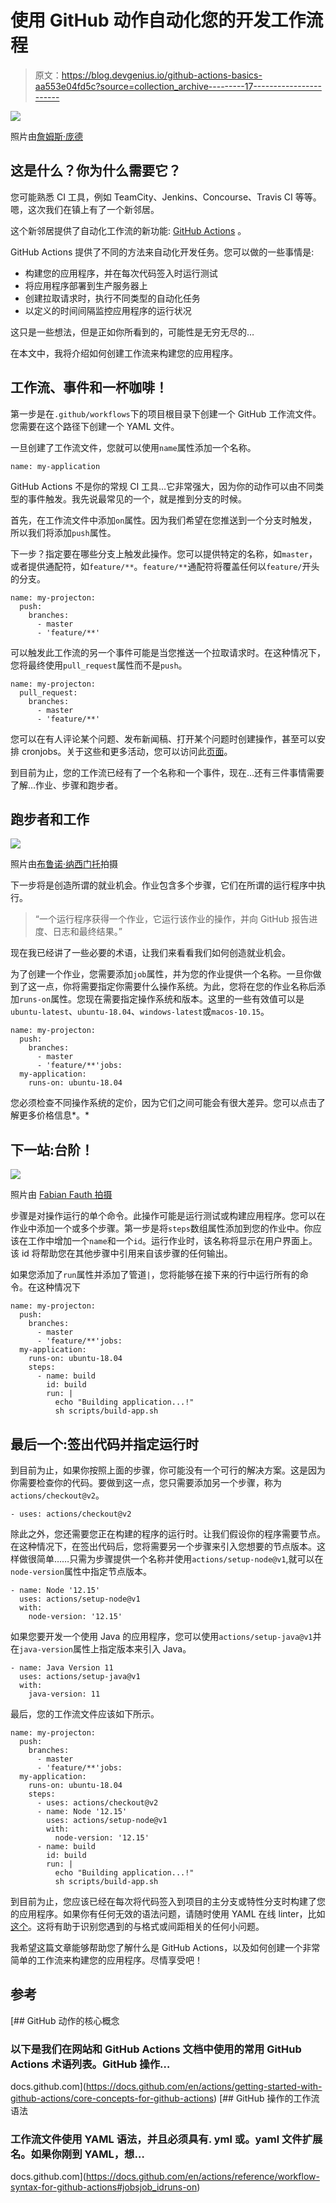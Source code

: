 # 使用 GitHub 动作自动化您的开发工作流程

> 原文：<https://blog.devgenius.io/github-actions-basics-aa553e04fd5c?source=collection_archive---------17----------------------->

![](img/604d426892bafc77339cc92b636cc81d.png)

照片由[詹姆斯·庞德](https://unsplash.com/@jamesponddotco)

## 这是什么？你为什么需要它？

您可能熟悉 CI 工具，例如 TeamCity、Jenkins、Concourse、Travis CI 等等。嗯，这次我们在镇上有了一个新邻居。

这个新邻居提供了自动化工作流的新功能: [GitHub Actions](https://github.com/features/actions) 。

GitHub Actions 提供了不同的方法来自动化开发任务。您可以做的一些事情是:

*   构建您的应用程序，并在每次代码签入时运行测试
*   将应用程序部署到生产服务器上
*   创建拉取请求时，执行不同类型的自动化任务
*   以定义的时间间隔监控应用程序的运行状况

这只是一些想法，但是正如你所看到的，可能性是无穷无尽的…

在本文中，我将介绍如何创建工作流来构建您的应用程序。

## 工作流、事件和一杯咖啡！

第一步是在`.github/workflows`下的项目根目录下创建一个 GitHub 工作流文件。您需要在这个路径下创建一个 YAML 文件。

一旦创建了工作流文件，您就可以使用`name`属性添加一个名称。

```
name: my-application
```

GitHub Actions 不是你的常规 CI 工具…它非常强大，因为你的动作可以由不同类型的事件触发。我先说最常见的一个，就是推到分支的时候。

首先，在工作流文件中添加`on`属性。因为我们希望在您推送到一个分支时触发，所以我们将添加`push`属性。

下一步？指定要在哪些分支上触发此操作。您可以提供特定的名称，如`master`，或者提供通配符，如`feature/**`。`feature/**`通配符将覆盖任何以`feature/`开头的分支。

```
name: my-projecton:
  push:
    branches:
      - master
      - 'feature/**'
```

可以触发此工作流的另一个事件可能是当您推送一个拉取请求时。在这种情况下，您将最终使用`pull_request`属性而不是`push`。

```
name: my-projecton:
  pull_request:
    branches:
      - master
      - 'feature/**'
```

您可以在有人评论某个问题、发布新闻稿、打开某个问题时创建操作，甚至可以安排 cronjobs。关于这些和更多活动，您可以访问此[页面](https://docs.github.com/en/actions/reference/events-that-trigger-workflows)。

到目前为止，您的工作流已经有了一个名称和一个事件，现在…还有三件事情需要了解…作业、步骤和跑步者。

## 跑步者和工作

![](img/46d416f6562e2a1d3b0442197bb7539b.png)

照片由[布鲁诺·纳西门托](https://unsplash.com/@bruno_nascimento)拍摄

下一步将是创造所谓的就业机会。作业包含多个步骤，它们在所谓的运行程序中执行。

> “一个运行程序获得一个作业，它运行该作业的操作，并向 GitHub 报告进度、日志和最终结果。”

现在我已经讲了一些必要的术语，让我们来看看我们如何创造就业机会。

为了创建一个作业，您需要添加`job`属性，并为您的作业提供一个名称。一旦你做到了这一点，你将需要指定你需要什么操作系统。为此，您将在您的作业名称后添加`runs-on`属性。您现在需要指定操作系统和版本。这里的一些有效值可以是`ubuntu-latest`、`ubuntu-18.04`、`windows-latest`或`macos-10.15`。

```
name: my-projecton:
  push:
    branches:
      - master
      - 'feature/**'jobs:
  my-application:
    runs-on: ubuntu-18.04
```

您必须检查不同操作系统的定价，因为它们之间可能会有很大差异。您可以点击了解更多价格信息*。*

## 下一站:台阶！

![](img/9ff699a9e9dcd5021abdae6828d02738.png)

照片由 [Fabian Fauth 拍摄](https://unsplash.com/@fabster74)

步骤是对操作运行的单个命令。此操作可能是运行测试或构建应用程序。您可以在作业中添加一个或多个步骤。第一步是将`steps`数组属性添加到您的作业中。你应该在工作中增加一个`name`和一个`id`。运行作业时，该名称将显示在用户界面上。该 id 将帮助您在其他步骤中引用来自该步骤的任何输出。

如果您添加了`run`属性并添加了管道`|`，您将能够在接下来的行中运行所有的命令。在这种情况下

```
name: my-projecton:
  push:
    branches:
      - master
      - 'feature/**'jobs:
  my-application:
    runs-on: ubuntu-18.04
    steps:
      - name: build
        id: build
        run: |
          echo "Building application...!"
          sh scripts/build-app.sh
```

## 最后一个:签出代码并指定运行时

到目前为止，如果你按照上面的步骤，你可能没有一个可行的解决方案。这是因为你需要检查你的代码。要做到这一点，您只需要添加另一个步骤，称为`actions/checkout@v2`。

```
- uses: actions/checkout@v2
```

除此之外，您还需要您正在构建的程序的运行时。让我们假设你的程序需要节点。在这种情况下，在签出代码后，您将需要另一个步骤来引入您想要的节点版本。这样做很简单……只需为步骤提供一个名称并使用`actions/setup-node@v1`,就可以在`node-version`属性中指定节点版本。

```
- name: Node '12.15'
  uses: actions/setup-node@v1
  with:
    node-version: '12.15'
```

如果您要开发一个使用 Java 的应用程序，您可以使用`actions/setup-java@v1`并在`java-version`属性上指定版本来引入 Java。

```
- name: Java Version 11
  uses: actions/setup-java@v1
  with:
    java-version: 11
```

最后，您的工作流文件应该如下所示。

```
name: my-projecton:
  push:
    branches:
      - master
      - 'feature/**'jobs:
  my-application:
    runs-on: ubuntu-18.04
    steps:
      - uses: actions/checkout@v2
      - name: Node '12.15'
        uses: actions/setup-node@v1
        with:
          node-version: '12.15'
      - name: build
        id: build
        run: |
          echo "Building application...!"
          sh scripts/build-app.sh
```

到目前为止，您应该已经在每次将代码签入到项目的主分支或特性分支时构建了您的应用程序。如果你有任何无效的语法问题，请随时使用 YAML 在线 linter，比如[这个](http://www.yamllint.com/)。这将有助于识别您遇到的与格式或间距相关的任何小问题。

我希望这篇文章能够帮助您了解什么是 GitHub Actions，以及如何创建一个非常简单的工作流来构建您的应用程序。尽情享受吧！

## 参考

 [## GitHub 动作的核心概念

### 以下是我们在网站和 GitHub Actions 文档中使用的常用 GitHub Actions 术语列表。GitHub 操作…

docs.github.com](https://docs.github.com/en/actions/getting-started-with-github-actions/core-concepts-for-github-actions)  [## GitHub 操作的工作流语法

### 工作流文件使用 YAML 语法，并且必须具有. yml 或。yaml 文件扩展名。如果你刚到 YAML，想…

docs.github.com](https://docs.github.com/en/actions/reference/workflow-syntax-for-github-actions#jobsjob_idruns-on)